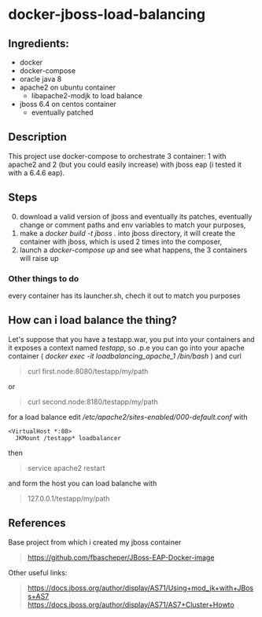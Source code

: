 # docker-jboss-load-balancing

## Ingredients:

* docker
* docker-compose
* oracle java 8
* apache2 on ubuntu container
  * libapache2-modjk to load balance
* jboss 6.4 on centos container
  * eventually patched 

## Description
This project use docker-compose to orchestrate 3 container: 1 with apache2 and 2 (but you could easily increase) with jboss eap (i tested it with a 6.4.6 eap). 

## Steps

0. download a valid version of jboss and eventually its patches, eventually change or comment paths and env variables to match your purposes,
1. make a *docker build -t jboss .* into jboss directory, it will create the container with jboss, which is used 2 times into the composer,
2. launch a *docker-compose up* and see what happens, the 3 containers will raise up
 
### Other things to do

every container has its launcher.sh, chech it out to match you purposes


## How can i load balance the thing?

Let's suppose that you have a testapp.war, you put into your containers and it exposes a context named *testapp*, so .p.e you can go into your apache container ( *docker exec -it loadbalancing_apache_1 /bin/bash* ) and curl 

> curl first.node:8080/testapp/my/path

or 

> curl second.node:8180/testapp/my/path 


for a load balance edit */etc/apache2/sites-enabled/000-default.conf* with

```
<VirtualHost *:80>
  JKMount /testapp* loadbalancer
```

then

> service apache2 restart

and form the host you can load balanche with

> 127.0.0.1/testapp/my/path


## References
 
Base project from which i created my jboss container
> https://github.com/fbascheper/JBoss-EAP-Docker-image

Other useful links:
> https://docs.jboss.org/author/display/AS71/Using+mod_jk+with+JBoss+AS7
> https://docs.jboss.org/author/display/AS71/AS7+Cluster+Howto
 


